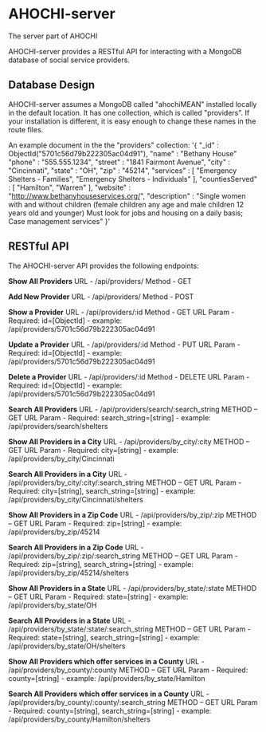 # AHOCHI-server
The server part of AHOCHI

AHOCHI-server provides a RESTful API for interacting with a MongoDB database of social service providers.

## Database Design
AHOCHI-server assumes a MongoDB called "ahochiMEAN" installed locally in the default location. It has one collection, which is called "providers". If your installation is different, it is easy enough to change these names in the route files.

An example document in the the "providers" collection:
'{
    "_id" : ObjectId("5701c56d79b222305ac04d91"),
    "name" : "Bethany House"
    "phone" : "555.555.1234",
    "street" : "1841 Fairmont Avenue",
    "city" : "Cincinnati",
    "state" : "OH",
    "zip" : "45214",
    "services" : [ 
        "Emergency Shelters - Families", 
        "Emergency Shelters - Individuals"
    ],
    "countiesServed" : [ 
        "Hamilton", 
        "Warren"
    ],
    "website" : "http://www.bethanyhouseservices.org/",
    "description" : "Single women with and without children (female children any age and male children 12 years old and younger) Must look for jobs and housing on a daily basis; Case management services"
}'

## RESTful API
The AHOCHI-server API provides the following endpoints:

**Show All Providers**
URL - /api/providers/ 
Method - GET 

**Add New Provider**
URL - /api/providers/ 
Method - POST

**Show a Provider**
URL - /api/providers/:id 
Method - GET
URL Param - Required: id=[ObjectId] - example: /api/providers/5701c56d79b222305ac04d91 

**Update a Provider**
URL - /api/providers/:id 
Method - PUT
URL Param - Required: id=[ObjectId] - example: /api/providers/5701c56d79b222305ac04d91

**Delete a Provider**
URL - /api/providers/:id 
Method - DELETE
URL Param - Required: id=[ObjectId] - example: /api/providers/5701c56d79b222305ac04d91

**Search All Providers**
URL - /api/providers/search/:search_string 
METHOD – GET 
URL Param - Required: search_string=[string] - example: /api/providers/search/shelters

**Show All Providers in a City**
URL - /api/providers/by_city/:city 
METHOD – GET 
URL Param - Required: city=[string] - example: /api/providers/by_city/Cincinnati

**Search All Providers in a City**
URL - /api/providers/by_city/:city/:search_string 
METHOD – GET 
URL Param - Required: city=[string], search_string=[string] - example: /api/providers/by_city/Cincinnati/shelters

**Show All Providers in a Zip Code**
URL - /api/providers/by_zip/:zip 
METHOD – GET 
URL Param - Required: zip=[string] - example: /api/providers/by_zip/45214

**Search All Providers in a Zip Code**
URL - /api/providers/by_zip/:zip/:search_string 
METHOD – GET 
URL Param - Required: zip=[string], search_string=[string] - example: /api/providers/by_zip/45214/shelters

**Show All Providers in a State**
URL - /api/providers/by_state/:state 
METHOD – GET 
URL Param - Required: state=[string] - example: /api/providers/by_state/OH

**Search All Providers in a State**
URL - /api/providers/by_state/:state/:search_string 
METHOD – GET 
URL Param - Required: state=[string], search_string=[string] - example: /api/providers/by_state/OH/shelters

**Show All Providers which offer services in a County**
URL - /api/providers/by_county/:county 
METHOD – GET 
URL Param - Required: county=[string] - example: /api/providers/by_state/Hamilton

**Search All Providers which offer services in a County**
URL - /api/providers/by_county/:county/:search_string 
METHOD – GET 
URL Param - Required: county=[string], search_string=[string] - example: /api/providers/by_county/Hamilton/shelters
